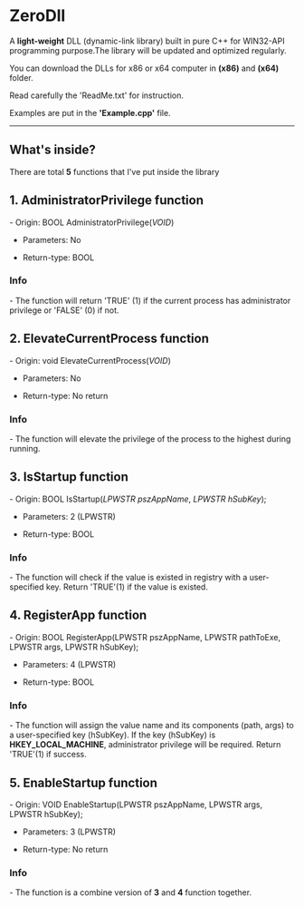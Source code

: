 # ZeroDll
<p>A <b>light-weight</b> DLL (dynamic-link library) built in pure C++ for WIN32-API programming purpose.The library will be updated and optimized regularly.</p>

You can download the DLLs for x86 or x64 computer in <b>(x86)</b> and <b>(x64)</b> folder.

Read carefully the 'ReadMe.txt' for instruction.

Examples are put in the <b>'Example.cpp'</b> file. 

---

## What's inside? 
There are total <b>5</b> functions that I've put inside the library

<h2>1. <b>AdministratorPrivilege</b> function</h2>
- Origin: BOOL AdministratorPrivilege(<i>VOID</i>)

- Parameters: No

- Return-type: BOOL 

<h3>Info</h3>
- The function will return 'TRUE' (1) if the current process has administrator privilege or 'FALSE' (0) if not.

<h2>2. <b>ElevateCurrentProcess</b> function</h2>
- Origin: void ElevateCurrentProcess(<i>VOID</i>)

- Parameters: No

- Return-type: No return 

<h3>Info</h3>
- The function will elevate the privilege of the process to the highest during running. 

<h2>3. <b>IsStartup</b> function</h2>
- Origin: BOOL IsStartup(<i>LPWSTR pszAppName</i>, <i>LPWSTR hSubKey</i>);

- Parameters: 2 (LPWSTR)

- Return-type: BOOL

<h3>Info</h3>
- The function will check if the value is existed in registry with a user-specified key. Return 'TRUE'(1) if the value is existed.

<h2>4. <b>RegisterApp</b> function</h2>
- Origin:  BOOL RegisterApp(LPWSTR pszAppName, LPWSTR pathToExe, LPWSTR args, LPWSTR hSubKey);

- Parameters: 4 (LPWSTR)

- Return-type: BOOL

<h3>Info</h3>
- The function will assign the value name and its components (path, args) to a user-specified key (hSubKey). If the key (hSubKey) is <b>HKEY_LOCAL_MACHINE</b>, administrator privilege will be required. Return 'TRUE'(1) if success.

<h2>5. <b>EnableStartup</b> function</h2>
- Origin: VOID EnableStartup(LPWSTR pszAppName, LPWSTR args, LPWSTR hSubKey);

- Parameters: 3 (LPWSTR)

- Return-type: No return

<h3>Info</h3>
- The function is a combine version of <b>3</b> and <b>4</b> function together. 
